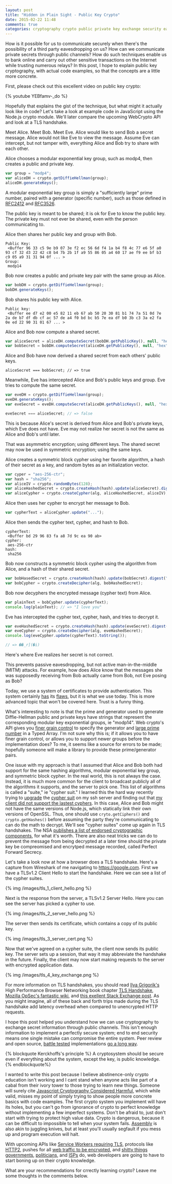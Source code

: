 ```yaml
---
layout: post
title: "Hidden in Plain Sight - Public Key Crypto"
date: 2015-02-22 11:48
comments: true
categories: cryptography crypto public private key exchange security eavesdropping man in the middle MITM node javascript diffie hellman nsa
---
```

How is it possible for us to communicate securely when there's the possibility
of a third party eavesdropping on us?  How can we communicate private secrets
through public channels?  How do such techniques enable us to bank online and
carry out other sensitive transactions on the Internet while trusting numerous
relays?  In this post, I hope
to explain public key cryptography, with actual code examples, so that the
concepts are a little more concrete.

First, please check out this excellent video on public key crypto:

{% youtube YEBfamv-_do %}

Hopefully that explains the gist of the technique, but what might it actually
look like in code?  Let's take a look at example code in JavaScript using the
Node.js crypto module.  We'll later compare the upcoming WebCrypto API and
look at a TLS handshake.

Meet Alice.  Meet Bob. Meet Eve.  Alice would like to send Bob a secret
message.  Alice would not like Eve to view the message.  Assume Eve can
intercept, but not tamper with, everything Alice and Bob try to share with each
other.

Alice chooses a modular exponential key group, such as modp4, then creates a
public and private key.

```javascript
var group = "modp4";
var aliceDH = crypto.getDiffieHellman(group);
aliceDH.generateKeys();
```

A modular exponential key group is simply a "sufficiently large" prime number,
paired with a generator (specific number), such as those defined in
[RFC2412](http://tools.ietf.org/html/rfc2412) and
[RFC3526](http://tools.ietf.org/html/rfc3526).

The public key is meant to be shared; it is ok for Eve to know the public key.
The private key must not ever be shared, even with the person communicating to.

Alice then shares her public key and group with Bob.

```
Public Key:
 <Buffer 96 33 c5 9e b9 07 3e f2 ec 56 6d f4 1a b4 f8 4c 77 e6 5f a0 93 cf 32 d3 22 42 c8 b4 7b 2b 1f a9 55 86 05 a4 60 17 ae f9 ee bf b3 c9 05 a9 31 31 94 0f ... >
Group: 
 modp14
```

Bob now creates a public and private key pair with the same group as Alice.

```javascript
var bobDH = crypto.getDiffieHellman(group);
bobDH.generateKeys();
```

Bob shares his public key with Alice.

```
Public key:
 <Buffer ee d7 e2 00 e5 82 11 eb 67 ab 50 20 30 81 b1 74 7a 51 0d 7e 2a de b7 df db cf ac 57 de a4 f0 bd bc b5 7e ea df b0 3b c3 3a e2 fa 0e ed 22 90 31 01 67 ... >
```

Alice and Bob now compute a shared secret.

```javascript
var aliceSecret = aliceDH.computeSecret(bobDH.getPublicKey(), null, "hex");
var bobSecret = bobDH.computeSecret(aliceDH.getPublicKey(), null, "hex");
```

Alice and Bob have now derived a shared secret from each others' public keys.

```
aliceSecret === bobSecret; // => true
```

Meanwhile, Eve has intercepted Alice and Bob's public keys and group.  Eve
tries to compute the same secret.

```javascript
var eveDH = crypto.getDiffieHellman(group);
eveDH.generateKeys();
var eveSecret = eveDH.computeSecret(aliceDH.getPublicKeys(), null, "hex");

eveSecret === aliceSecret; // => false
```

This is because Alice's secret is derived from Alice and Bob's private keys,
which Eve does not have.  Eve may not realize her secret is not the same as
Alice and Bob's until later.

That was asymmetric encryption; using different keys.  The shared secret may
now be used in symmetric encryption; using the same keys.

Alice creates a symmetric block cypher using her favorite algorithm, a hash of
their secret as a key, and random bytes as an initialization vector.

```javascript
var cyper = "aes-256-ctr";
var hash = "sha256";
var aliceIV = crypto.randomBytes(128);
var aliceHashedSecret = crypto.createHash(hash).update(aliceSecret).digest("binary");
var aliceCypher = crypto.createCypher(alg, aliceHashedSecret, aliceIV);
```

Alice then uses her cypher to encrypt her message to Bob.

```javascript
var cypherText = aliceCypher.update("...");
```

Alice then sends the cypher text, cypher, and hash to Bob.

```
cypherText:
 <Buffer bd 29 96 83 fa a8 7d 9c ea 90 ab>
cypher:
 aes-256-ctr
hash:
 sha256
```

Bob now constructs a symmetric block cypher using the algorithm from Alice,
and a hash of their shared secret.

```javascript
var bobHasedSecret = crypto.createHash(hash).update(bobSecret).digest("binary");
var bobCypher = crypto.createDecipher(alg, bobHashedSecret);
```

Bob now decyphers the encrypted message (cypher text) from Alice.

```javascript
var plainText = bobCypher.update(cypherText);
console.log(plainText); // => "I love you"
```

Eve has intercepted the cypher text, cypher, hash, and tries to decrypt it.

```javascript
var eveHashedSecret = crypto.createHash(hash).update(eveSecret).digest("binary");
var eveCypher = crypto.createDecipher(alg, eveHashedSecret);
console.log(eveCypher.update(cypherText).toString());

// => ��_r](�i)
```

Here's where Eve realizes her secret is not correct.

This prevents passive eavesdropping, but not active man-in-the-middle (MITM)
attacks.  For example, how does Alice know that the messages she was supposedly
receiving from Bob actually came from Bob, not Eve posing as Bob?

Today, we use a system of certificates to provide authentication.  This system
certainly [has](http://thenextweb.com/insider/2015/02/19/lenovo-caught-installing-adware-new-computers/) its
[flaws](https://deadbeefsec.wordpress.com/2012/09/30/who-do-you-trust-why-certificate-authorities-are-a-cartel/),
but it is what we use today.  This is more advanced topic that won't be covered
here.  Trust is a funny thing.

What's interesting to note is that the prime and generator used to generate
Diffie-Hellman public and private keys have strings that represent the
corresponding modular key exponential groups, ie "modp14".  Web crypto's API
gives you
[finer grain control](https://hg.mozilla.org/mozilla-central/file/d866ac7f8606/dom/crypto/test/test_WebCrypto_DH.html#l30)
to specify the generator and
[large prime number](https://hg.mozilla.org/mozilla-central/file/d866ac7f8606/dom/crypto/test/test-vectors.js#l662)
in a Typed Array.  I'm not sure why this is; if it allows you to have finer
grain control, or allows you to support newer groups before the implementation
does?  To me, it seems like a source for errors to be made; hopefully someone
will make a library to provide these prime/generator pairs.

One issue with my approach is that I assumed that Alice and Bob both had
support for the same hashing algorithms, modular exponential key group, and
symmetric block cypher.  In the real world, this is not always the case.
Instead, it is much more common for the client to broadcast publicly all of the
algorithms it supports, and the server to pick one.  This list of algorithms is
called a "suite," ie "cypher suit." I learned this the hard way recently trying
to
[upgrade](https://stribika.github.io/2015/01/04/secure-secure-shell.html)
the [cypher suit](https://wiki.mozilla.org/Security/Guidelines/OpenSSH)
on my ssh server and finding out that
[my client did not support the lastest cyphers](https://mochtu.de/2015/01/07/updating-openssh-on-mac-os-x-10-10-yosemite/). In this case, Alice and Bob might not have the same
versions of Node.js, which statically link their own versions of OpenSSL. Thus,
one should use `cryto.getCiphers()` and `crypto.getHashes()` before assuming
the party they're communicating to can do the math to decrypt. We'll see "cypher
suites" come up again in TLS handshakes. The NSA
[publishes a list of endorsed cryptographic components](http://en.wikipedia.org/wiki/NSA_Suite_B_Cryptography),
for what it's worth.  There are also neat tricks we can do to prevent the
message from being decrypted at a later time should the private key be
compreomised and encrytped message recorded, called Perfect Forward Secrecy.

Let's take a look now at how a browser does a TLS handshake.  Here's a
capture from Wireshark of me navigating to https://google.com. First we have a
TLSv1.2 Client Hello to start the handshake.  Here we can see a list of the
cypher suites.

{% img /images/tls_1_client_hello.png %}

Next is the response from the server, a TLSv1.2 Server Hello.  Here you can see
the server has picked a cypher to use.

{% img /images/tls_2_server_hello.png %}

The server then sends its certificate, which contains a copy of its public key.

{% img /images/tls_3_server_cert.png %}

Now that we've agreed on a cypher suite, the client now sends its public key.
The server sets up a session, that way it may abbreviate the handshake in the
future. Finally, the client may now start making requests to the server with
encrypted application data.

{% img /images/tls_4_key_exchange.png %}

For more information on TLS handshakes, you should read
[Ilya Grigorik's](https://www.igvita.com/)
High Performance Browser Networking book chapter
[TLS Handshake](http://chimera.labs.oreilly.com/books/1230000000545/ch04.html#TLS_HANDSHAKE),
[Mozilla OpSec's fantastic wiki](https://wiki.mozilla.org/Security/Server_Side_TLS#DHE_handshake_and_dhparam),
and
[this exellent Stack Exchange post](http://security.stackexchange.com/questions/20803/how-does-ssl-tls-work/20833).
As you might imagine, all of these back and forth trips made during the TLS
handshake add latency overhead when compared to unencrypted HTTP requests.

I hope this post helped you understand how we can use cryptography to exchange
secret information through public channels.  This isn't enough information to
implement a perfectly secure system; end to end security means one single
mistake can compromise the entire system.  Peer review and open source,
[battle tested](https://danielmiessler.com/writing/cryptography_opensource/)
implementations
[go a long way](http://dodcio.defense.gov/OpenSourceSoftwareFAQ.aspx#Q%3a_Doesn.27t_hiding_source_code_automatically_make_software_more_secure.3F).

{% blockquote Kerckhoffs's principle %}
A cryptosystem should be secure even if everything about the system, except the
key, is public knowledge.
{% endblockquote%}

I wanted to write this post because I believe abstinence-only crypto education
isn't working and I cant stand when anyone acts like part of a cabal from their
ivory tower to those trying to learn new things.
Someone will surely cite
[Javascript Cryptography Considered Harmful](http://matasano.com/articles/javascript-cryptography/),
which while valid, misses my point of simply trying to show people more concrete
basics with code examples.
The first crypto system you implement will have its holes, but you
can't go from ignorance of crypto to perfect knowledge without implementing a
few imperfect systems.  Don't be afraid to, just don't start with trying to protect
high value data.  Crypto is dangerous, because it can be difficult to
impossible to tell when your system fails.
[Assembly](https://nickdesaulniers.github.io/blog/2014/04/18/lets-write-some-x86-64/)
is also akin to juggling knives, but at least
you'll usually segfault if you mess up and program execution will halt.

With upcoming APIs like
[Service Workers requiring TLS](http://www.w3.org/TR/service-workers/#security-considerations),
protocols like [HTTP2](http://http2.github.io/faq/#does-http2-require-encryption),
pushes for all [web traffic to be encrypted](http://blog.codinghorror.com/should-all-web-traffic-be-encrypted/),
and [shitty things governments](https://nickdesaulniers.github.io/blog/2013/07/03/why-ill-be-marching-this-4th/),
[politicians](http://www.theguardian.com/technology/2015/jan/16/david-cameron-encryption-lavabit-ladar-levison),
and [ISPs](https://www.youtube.com/watch?v=fpbOEoRrHyU) do,
web developers are going to have to start boning up on their crypto knowledge.

What are your recommendations for crrectly learning crypto?  Leave me some
thoughts in the comments below.


